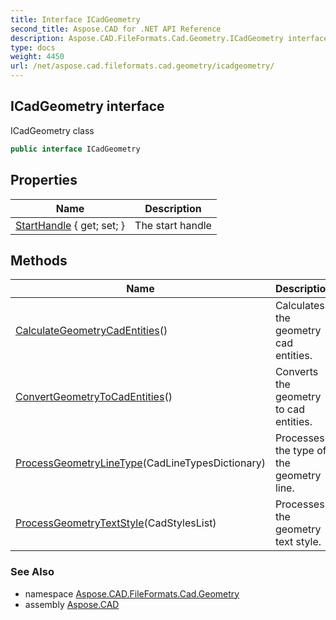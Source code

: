```yaml
---
title: Interface ICadGeometry
second_title: Aspose.CAD for .NET API Reference
description: Aspose.CAD.FileFormats.Cad.Geometry.ICadGeometry interface. ICadGeometry class
type: docs
weight: 4450
url: /net/aspose.cad.fileformats.cad.geometry/icadgeometry/
---
```

## ICadGeometry interface

ICadGeometry class

```csharp
public interface ICadGeometry
```

## Properties

| Name | Description |
| --- | --- |
| [StartHandle](../../aspose.cad.fileformats.cad.geometry/icadgeometry/starthandle/) { get; set; } | The start handle |

## Methods

| Name | Description |
| --- | --- |
| [CalculateGeometryCadEntities](../../aspose.cad.fileformats.cad.geometry/icadgeometry/calculategeometrycadentities/)() | Calculates the geometry cad entities. |
| [ConvertGeometryToCadEntities](../../aspose.cad.fileformats.cad.geometry/icadgeometry/convertgeometrytocadentities/)() | Converts the geometry to cad entities. |
| [ProcessGeometryLineType](../../aspose.cad.fileformats.cad.geometry/icadgeometry/processgeometrylinetype/)(CadLineTypesDictionary) | Processes the type of the geometry line. |
| [ProcessGeometryTextStyle](../../aspose.cad.fileformats.cad.geometry/icadgeometry/processgeometrytextstyle/)(CadStylesList) | Processes the geometry text style. |

### See Also

* namespace [Aspose.CAD.FileFormats.Cad.Geometry](../../aspose.cad.fileformats.cad.geometry/)
* assembly [Aspose.CAD](../../)


